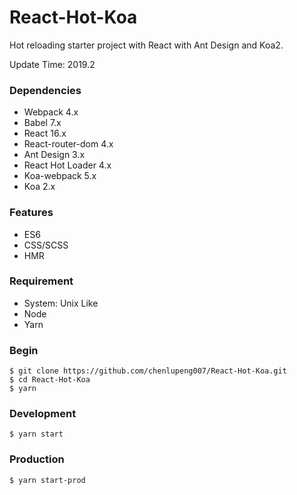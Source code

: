 # React-Hot-Koa
Hot reloading starter project with React with Ant Design and Koa2.

Update Time: 2019.2

### Dependencies
- Webpack 4.x
- Babel 7.x
- React 16.x
- React-router-dom 4.x
- Ant Design 3.x
- React Hot Loader 4.x
- Koa-webpack 5.x
- Koa 2.x

### Features
- ES6
- CSS/SCSS
- HMR

### Requirement
- System: Unix Like
- Node
- Yarn

### Begin
```
$ git clone https://github.com/chenlupeng007/React-Hot-Koa.git
$ cd React-Hot-Koa
$ yarn
```

### Development
```
$ yarn start
```

### Production
```
$ yarn start-prod
```